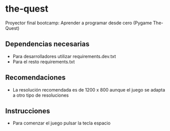 # the-quest
Proyector final bootcamp: Aprender a programar desde cero (Pygame The-Quest)

## Dependencias necesarias
- Para desarrolladores utilizar requirements.dev.txt 
- Para el resto requirements.txt

## Recomendaciones
- La resolución recomendada es de 1200 x 800 aunque el juego se adapta a otro tipo de resoluciones

## Instrucciones
- Para comenzar el juego pulsar la tecla espacio


## 